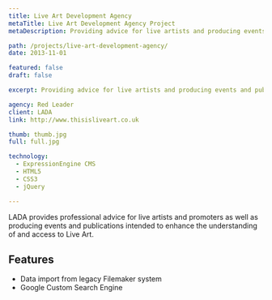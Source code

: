 ```yaml
---
title: Live Art Development Agency
metaTitle: Live Art Development Agency Project
metaDescription: Providing advice for live artists and producing events and publications to enhance the understanding of and access to Live Art.

path: /projects/live-art-development-agency/
date: 2013-11-01

featured: false
draft: false

excerpt: Providing advice for live artists and producing events and publications to enhance the understanding of and access to Live Art.

agency: Red Leader
client: LADA
link: http://www.thisisliveart.co.uk

thumb: thumb.jpg
full: full.jpg

technology:
  - ExpressionEngine CMS
  - HTML5
  - CSS3
  - jQuery

---
```

LADA provides professional advice for live artists and promoters as well as producing events and publications intended to enhance the understanding of and access to Live Art.

## Features

* Data import from legacy Filemaker system
* Google Custom Search Engine
